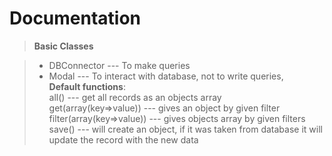 Documentation
===================
> **Basic Classes**

> - DBConnector --- To make queries
> - Modal --- To interact with database, not to write queries, <br>**Default functions**: <br> all() --- get all records as an objects array <br>get(array(key=>value)) --- gives an object by given filter<br>filter(array(key=>value)) --- gives objects array by given filters<br>save() --- will create an object, if it was taken from database it will update the record with the new data